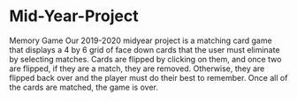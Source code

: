 # Mid-Year-Project
Memory Game
Our 2019-2020 midyear project is a matching card game that displays a 4 by 6 grid of face down cards that the user must eliminate by selecting matches. Cards are flipped by clicking on them, and once two are flipped, if they are a match, they are removed. Otherwise, they are flipped back over and the player must do their best to remember. Once all of the cards are matched, the game is over. 
